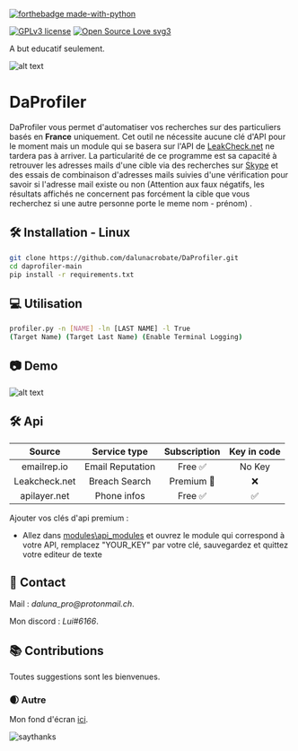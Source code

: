 [![forthebadge made-with-python](http://ForTheBadge.com/images/badges/made-with-python.svg)](https://www.python.org/)

[![GPLv3 license](https://img.shields.io/badge/License-GPLv3-blue.svg)](http://perso.crans.org/besson/LICENSE.html) [![Open Source Love svg3](https://badges.frapsoft.com/os/v3/open-source.svg?v=103)](https://github.com/dalunacrobate/daprofiler)



A but educatif seulement.

![alt text](https://i.ibb.co/58v91qc/download-1.gif)

# DaProfiler
DaProfiler vous permet d'automatiser vos recherches sur des particuliers basés en **__France__** uniquement. Cet outil ne nécessite aucune clé d'API pour le moment mais un module qui se basera sur l'API de [LeakCheck.net](https://leakcheck.net/) ne tardera pas à arriver.
La particularité de ce programme est sa capacité à retrouver les adresses mails d'une cible via des recherches sur [Skype](https://www.skype.com/fr/) et des essais de combinaison d'adresses mails suivies d'une vérification pour savoir si l'adresse mail existe ou non (Attention aux faux négatifs, les résultats affichés ne concernent pas forcément la cible que vous recherchez si une autre personne porte le meme nom - prénom) .

## 🛠 Installation - Linux


```bash
git clone https://github.com/dalunacrobate/DaProfiler.git
cd daprofiler-main
pip install -r requirements.txt
```
## 💻 Utilisation
```bash
profiler.py -n [NAME] -ln [LAST NAME] -l True
(Target Name) (Target Last Name) (Enable Terminal Logging)
```

## 📷 Demo
![alt text](https://i.ibb.co/HttbPYR/t-l-chargement-5.png)

## 🛠 Api
| Source | Service type | Subscription | Key in code |
| :---: | :---: | :---: | :---: |
| emailrep.io | Email Reputation | Free ✅ | No Key |
| Leakcheck.net | Breach Search | Premium 🔑 | ❌ | 
| apilayer.net | Phone infos | Free ✅ | ✅ |

Ajouter vos clés d'api premium :
+ Allez dans [modules\api_modules](https://github.com/dalunacrobate/DaProfiler/tree/main/modules/api_modules) et ouvrez le module qui correspond à votre API, remplacez "YOUR_KEY" par votre clé, sauvegardez et quittez votre editeur de texte

##  📝 Contact
Mail : _daluna_pro@protonmail.ch_.

Mon discord : _Lui#6166_.

## 📚 Contributions
Toutes suggestions sont les bienvenues.

### 🌒 Autre
Mon fond d'écran [ici](https://new-game-plus.fr/wp-content/uploads/2020/11/cyberpunk-2077-art.jpg).

![saythanks](https://img.shields.io/badge/say-thanks-ff69b4.svg)


